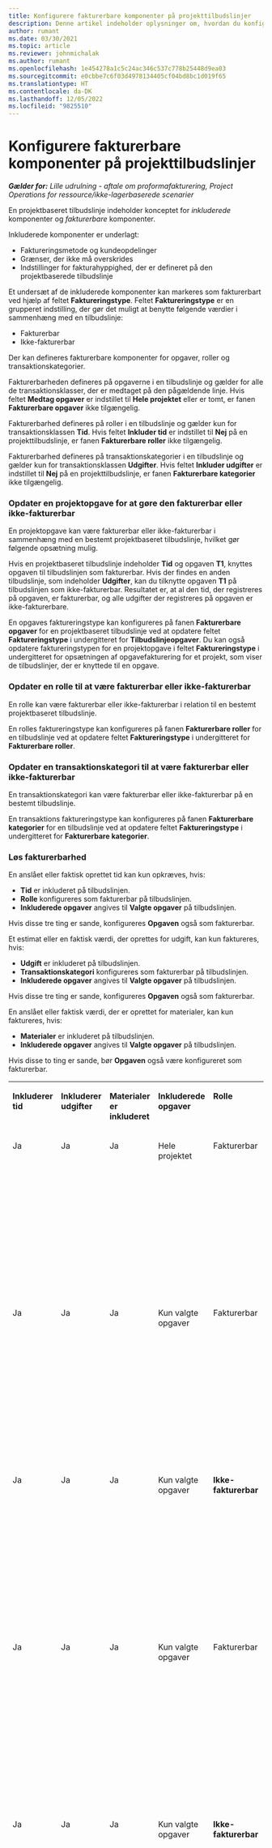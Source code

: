 ```yaml
---
title: Konfigurere fakturerbare komponenter på projekttilbudslinjer
description: Denne artikel indeholder oplysninger om, hvordan du konfigurerer fakturerbare og ikke-fakturerbare komponenter på en projektbaseret tilbudslinje.
author: rumant
ms.date: 03/30/2021
ms.topic: article
ms.reviewer: johnmichalak
ms.author: rumant
ms.openlocfilehash: 1e454278a1c5c24ac346c537c778b25448d9ea03
ms.sourcegitcommit: e0cbbe7c6f03d4978134405cf04bd8bc1d019f65
ms.translationtype: HT
ms.contentlocale: da-DK
ms.lasthandoff: 12/05/2022
ms.locfileid: "9825510"
---
```

# <a name="configure-chargeable-components-on-project-quote-lines"></a>Konfigurere fakturerbare komponenter på projekttilbudslinjer

_**Gælder for:** Lille udrulning - aftale om proformafakturering, Project Operations for ressource/ikke-lagerbaserede scenarier_

En projektbaseret tilbudslinje indeholder konceptet for *inkluderede* komponenter og *fakturerbare* komponenter.

Inkluderede komponenter er underlagt:

  - Faktureringsmetode og kundeopdelinger
  - Grænser, der ikke må overskrides 
  - Indstillinger for fakturahyppighed, der er defineret på den projektbaserede tilbudslinje

Et undersæt af de inkluderede komponenter kan markeres som fakturerbart ved hjælp af feltet **Faktureringstype**. Feltet **Faktureringstype** er en grupperet indstilling, der gør det muligt at benytte følgende værdier i sammenhæng med en tilbudslinje:

  - Fakturerbar
  - Ikke-fakturerbar

Der kan defineres fakturerbare komponenter for opgaver, roller og transaktionskategorier.

Fakturerbarheden defineres på opgaverne i en tilbudslinje og gælder for alle de transaktionsklasser, der er medtaget på den pågældende linje. Hvis feltet **Medtag opgaver** er indstillet til **Hele projektet** eller er tomt, er fanen **Fakturerbare opgaver** ikke tilgængelig.

Fakturerbarhed defineres på roller i en tilbudslinje og gælder kun for transaktionsklassen **Tid**. Hvis feltet **Inkluder tid** er indstillet til **Nej** på en projekttilbudslinje, er fanen **Fakturerbare roller** ikke tilgængelig.

Fakturerbarhed defineres på transaktionskategorier i en tilbudslinje og gælder kun for transaktionsklassen **Udgifter**. Hvis feltet **Inkluder udgifter** er indstillet til **Nej** på en projekttilbudslinje, er fanen **Fakturerbare kategorier** ikke tilgængelig.

### <a name="update-a-project-task-to-be-chargeable-or-non-chargeable"></a>Opdater en projektopgave for at gøre den fakturerbar eller ikke-fakturerbar

En projektopgave kan være fakturerbar eller ikke-fakturerbar i sammenhæng med en bestemt projektbaseret tilbudslinje, hvilket gør følgende opsætning mulig.

Hvis en projektbaseret tilbudslinje indeholder **Tid** og opgaven **T1**, knyttes opgaven til tilbudslinjen som fakturerbar. Hvis der findes en anden tilbudslinje, som indeholder **Udgifter**, kan du tilknytte opgaven **T1** på tilbudslinjen som ikke-fakturerbar. Resultatet er, at al den tid, der registreres på opgaven, er fakturerbar, og alle udgifter der registreres på opgaven er ikke-fakturerbare.

En opgaves faktureringstype kan konfigureres på fanen **Fakturerbare opgaver** for en projektbaseret tilbudslinje ved at opdatere feltet **Faktureringstype** i undergitteret for **Tilbudslinjeopgaver**. Du kan også opdatere faktureringstypen for en projektopgave i feltet **Faktureringstype** i undergitteret for opsætningen af opgavefakturering for et projekt, som viser de tilbudslinjer, der er knyttede til en opgave.

### <a name="update-a-role-to-be-chargeable-or-non-chargeable"></a>Opdater en rolle til at være fakturerbar eller ikke-fakturerbar

En rolle kan være fakturerbar eller ikke-fakturerbar i relation til en bestemt projektbaseret tilbudslinje.

En rolles faktureringstype kan konfigureres på fanen **Fakturerbare roller** for en tilbudslinje ved at opdatere feltet **Faktureringstype** i undergitteret for **Fakturerbare roller**.

### <a name="update-a-transaction-category-to-be-chargeable-or-non-chargeable"></a>Opdater en transaktionskategori til at være fakturerbar eller ikke-fakturerbar

En transaktionskategori kan være fakturerbar eller ikke-fakturerbar på en bestemt tilbudslinje.

En transaktions faktureringstype kan konfigureres på fanen **Fakturerbare kategorier** for en tilbudslinje ved at opdatere feltet **Faktureringstype** i undergitteret for **Fakturerbare kategorier**.

### <a name="resolve-chargeability"></a>Løs fakturerbarhed
En anslået eller faktisk oprettet tid kan kun opkræves, hvis:

   - **Tid** er inkluderet på tilbudslinjen.
   - **Rolle** konfigureres som fakturerbar på tilbudslinjen.
   - **Inkluderede opgaver** angives til **Valgte opgaver** på tilbudslinjen. 

Hvis disse tre ting er sande, konfigureres **Opgaven** også som fakturerbar. 

Et estimat eller en faktisk værdi, der oprettes for udgift, kan kun faktureres, hvis: 

   - **Udgift** er inkluderet på tilbudslinjen.
   - **Transaktionskategori** konfigureres som fakturerbar på tilbudslinjen.
   - **Inkluderede opgaver** angives til **Valgte opgaver** på tilbudslinjen.

Hvis disse tre ting er sande, konfigureres **Opgaven** også som fakturerbar. 

En anslået eller faktisk værdi, der er oprettet for materialer, kan kun faktureres, hvis:

   - **Materialer** er inkluderet på tilbudslinjen.
   - **Inkluderede opgaver** angives til **Valgte opgaver** på tilbudslinjen.

Hvis disse to ting er sande, bør **Opgaven** også være konfigureret som fakturerbar. 


<table border="0" cellspacing="0" cellpadding="0">
    <tbody>
        <tr>
            <td width="70" valign="top">
                <p>
                    <strong>Inkluderer tid</strong>
                </p>
            </td>
            <td width="78" valign="top">
                <p>
                    <strong>Inkluderer udgifter</strong>
                    <strong></strong>
                </p>
            </td>
            <td width="63" valign="top">
                <p>
                    <strong>Materialer er inkluderet</strong>
                    <strong></strong>
                </p>
            </td>
            <td width="75" valign="top">
                <p>
                    <strong>Inkluderede opgaver</strong>
                    <strong></strong>
                </p>
            </td>
            <td width="65" valign="top">
                <p>
                    <strong>Rolle</strong>
                    <strong></strong>
                </p>
            </td>
            <td width="70" valign="top">
                <p>
                    <strong>Kategori</strong>
                    <strong></strong>
                </p>
            </td>
            <td width="65" valign="top">
                <p>
                    <strong>Opgave</strong>
                    <strong></strong>
                </p>
            </td>
            <td width="350" valign="top">
                <p>
                    <strong>Indvirkning af fakturerbarhed</strong>
                </p>
            </td>
        </tr>
        <tr>
            <td width="70" valign="top">
                <p>
Ja </p>
            </td>
            <td width="78" valign="top">
                <p>
Ja </p>
            </td>
            <td width="63" valign="top">
                <p>
Ja </p>
            </td>
            <td width="75" valign="top">
                <p>
Hele projektet </p>
            </td>
            <td width="65" valign="top">
                <p>
Fakturerbar </p>
            </td>
            <td width="70" valign="top">
                <p>
Fakturerbar </p>
            </td>
            <td width="65" valign="top">
                <p>
Kan ikke konfigureres </p>
            </td>
            <td width="350" valign="top">
                <p>
Fakturering af en faktisk værdi for tid: Fakturerbar </p>
                <p>
Faktureringstype på en faktisk værdi for en udgift: Fakturerbar </p>
                <p>
Faktureringstype på faktiske materialer: Kan faktureres </p>
            </td>
        </tr>
        <tr>
            <td width="70" valign="top">
                <p>
Ja </p>
            </td>
            <td width="78" valign="top">
                <p>
Ja </p>
            </td>
            <td width="63" valign="top">
                <p>
Ja </p>
            </td>
            <td width="75" valign="top">
                <p>
Kun valgte opgaver </p>
            </td>
            <td width="65" valign="top">
                <p>
Fakturerbar </p>
            </td>
            <td width="70" valign="top">
                <p>
Fakturerbar </p>
            </td>
            <td width="65" valign="top">
                <p>
Fakturerbar </p>
            </td>
            <td width="350" valign="top">
                <p>
Fakturering af en faktisk værdi for tid: Fakturerbar </p>
                <p>
Faktureringstype på en faktisk værdi for en udgift: Fakturerbar </p>
                <p>
Faktureringstype på faktiske materialer: Kan faktureres </p>
            </td>
        </tr>
        <tr>
            <td width="70" valign="top">
                <p>
Ja </p>
            </td>
            <td width="78" valign="top">
                <p>
Ja </p>
            </td>
            <td width="63" valign="top">
                <p>
Ja </p>
            </td>
            <td width="75" valign="top">
                <p>
Kun valgte opgaver </p>
            </td>
            <td width="65" valign="top">
                <p>
                    <strong>Ikke-fakturerbar</strong>
                </p>
            </td>
            <td width="70" valign="top">
                <p>
Fakturerbar </p>
            </td>
            <td width="65" valign="top">
                <p>
Fakturerbar </p>
            </td>
            <td width="350" valign="top">
                <p>
Fakturering af en faktisk værdi for tid: <strong>Ikke-fakturerbar</strong>
                </p>
                <p>
Faktureringstype på en faktisk værdi for en udgift: Fakturerbar </p>
                <p>
Faktureringstype på faktiske materialer: Kan faktureres </p>
            </td>
        </tr>
        <tr>
            <td width="70" valign="top">
                <p>
Ja </p>
            </td>
            <td width="78" valign="top">
                <p>
Ja </p>
            </td>
            <td width="63" valign="top">
                <p>
Ja </p>
            </td>
            <td width="75" valign="top">
                <p>
Kun valgte opgaver </p>
            </td>
            <td width="65" valign="top">
                <p>
Fakturerbar </p>
            </td>
            <td width="70" valign="top">
                <p>
Fakturerbar </p>
            </td>
            <td width="65" valign="top">
                <p>
                    <strong>Ikke-fakturerbar</strong>
                </p>
            </td>
            <td width="350" valign="top">
                <p>
Fakturering af en faktisk værdi for tid: <strong>Ikke-fakturerbar</strong>
                </p>
                <p>
Faktureringstype på en faktisk værdi for en udgift: <strong>Ikke-fakturerbar</strong>
                </p>
                <p>
Faktureringstype på en faktisk værdi for materialer: <strong>Ikke-fakturerbar</strong>
                </p>
            </td>
        </tr>
        <tr>
            <td width="70" valign="top">
                <p>
Ja </p>
            </td>
            <td width="78" valign="top">
                <p>
Ja </p>
            </td>
            <td width="63" valign="top">
                <p>
Ja </p>
            </td>
            <td width="75" valign="top">
                <p>
Kun valgte opgaver </p>
            </td>
            <td width="65" valign="top">
                <p>
                    <strong>Ikke-fakturerbar</strong>
                </p>
            </td>
            <td width="70" valign="top">
                <p>
Fakturerbar </p>
            </td>
            <td width="65" valign="top">
                <p>
                    <strong>Ikke-fakturerbar</strong>
                </p>
            </td>
            <td width="350" valign="top">
                <p>
Fakturering af en faktisk værdi for tid: <strong>Ikke-fakturerbar</strong>
                </p>
                <p>
Faktureringstype på en faktisk værdi for en udgift: <strong>Ikke-fakturerbar</strong>
                </p>
                <p>
Faktureringstype på en faktisk værdi for materialer: <strong>Ikke-fakturerbar</strong>
                </p>
            </td>
        </tr>
        <tr>
            <td width="70" valign="top">
                <p>
Ja </p>
            </td>
            <td width="78" valign="top">
                <p>
Ja </p>
            </td>
            <td width="63" valign="top">
                <p>
Ja </p>
            </td>
            <td width="75" valign="top">
                <p>
Kun valgte opgaver </p>
            </td>
            <td width="65" valign="top">
                <p>
                    <strong>Ikke-fakturerbar</strong>
                </p>
            </td>
            <td width="70" valign="top">
                <p>
                    <strong>Ikke-fakturerbar</strong>
                </p>
            </td>
            <td width="65" valign="top">
                <p>
Fakturerbar </p>
            </td>
            <td width="350" valign="top">
                <p>
Fakturering af en faktisk værdi for tid: <strong>Ikke-fakturerbar</strong>
                </p>
                <p>
Faktureringstype på en faktisk værdi for en udgift: <strong>Ikke-fakturerbar</strong>
                </p>
                <p>
Faktureringstype på faktiske materialer: Kan faktureres </p>
            </td>
        </tr>
        <tr>
            <td width="70" valign="top">
                <p>
                    <strong>Nr.</strong>
                </p>
            </td>
            <td width="78" valign="top">
                <p>
Ja </p>
            </td>
            <td width="63" valign="top">
                <p>
Ja </p>
            </td>
            <td width="75" valign="top">
                <p>
Hele projektet </p>
            </td>
            <td width="65" valign="top">
                <p>
Kan ikke konfigureres </p>
            </td>
            <td width="70" valign="top">
                <p>
                    <strong>Fakturerbar</strong>
                </p>
            </td>
            <td width="65" valign="top">
                <p>
Kan ikke konfigureres </p>
            </td>
            <td width="350" valign="top">
                <p>
Fakturering af en faktisk værdi for tid: <strong>Ikke tilgængelig</strong>
                </p>
                <p>
Faktureringstype på en faktisk værdi for en udgift: Fakturerbar </p>
                <p>
Faktureringstype på faktiske materialer: Kan faktureres </p>
            </td>
        </tr>
        <tr>
            <td width="70" valign="top">
                <p>
                    <strong>Nr.</strong>
                </p>
            </td>
            <td width="78" valign="top">
                <p>
Ja </p>
            </td>
            <td width="63" valign="top">
                <p>
Ja </p>
            </td>
            <td width="75" valign="top">
                <p>
Hele projektet </p>
            </td>
            <td width="65" valign="top">
                <p>
Kan ikke konfigureres </p>
            </td>
            <td width="70" valign="top">
                <p>
                    <strong>Ikke-fakturerbar</strong>
                </p>
            </td>
            <td width="65" valign="top">
                <p>
Kan ikke konfigureres </p>
            </td>
            <td width="350" valign="top">
                <p>
Fakturering af en faktisk værdi for tid: <strong>Ikke tilgængelig</strong>
                </p>
                <p>
Faktureringstype på en faktisk værdi for en udgift: <strong>Ikke-fakturerbar</strong>
                </p>
                <p>
Faktureringstype på faktiske materialer: Kan faktureres </p>
            </td>
        </tr>
        <tr>
            <td width="70" valign="top">
                <p>
Ja </p>
            </td>
            <td width="78" valign="top">
                <p>
                    <strong>Nr.</strong>
                </p>
            </td>
            <td width="63" valign="top">
                <p>
Ja </p>
            </td>
            <td width="75" valign="top">
                <p>
Hele projektet </p>
            </td>
            <td width="65" valign="top">
                <p>
Fakturerbar </p>
            </td>
            <td width="70" valign="top">
                <p>
Kan ikke konfigureres </p>
            </td>
            <td width="65" valign="top">
                <p>
Kan ikke konfigureres </p>
            </td>
            <td width="350" valign="top">
                <p>
Fakturering af en faktisk værdi for tid: Fakturerbar </p>
                <p>
Faktureringstype på en faktisk værdi for en udgift: <strong>Ikke tilgængelig</strong>
                </p>
                <p>
Faktureringstype på faktiske materialer: Kan faktureres </p>
            </td>
        </tr>
        <tr>
            <td width="70" valign="top">
                <p>
Ja </p>
            </td>
            <td width="78" valign="top">
                <p>
                    <strong>Nr.</strong>
                </p>
            </td>
            <td width="63" valign="top">
                <p>
Ja </p>
            </td>
            <td width="75" valign="top">
                <p>
Hele projektet </p>
            </td>
            <td width="65" valign="top">
                <p>
                    <strong>Ikke-fakturerbar</strong>
                </p>
            </td>
            <td width="70" valign="top">
                <p>
Kan ikke konfigureres </p>
            </td>
            <td width="65" valign="top">
                <p>
Kan ikke konfigureres </p>
            </td>
            <td width="350" valign="top">
                <p>
Fakturering af en faktisk værdi for tid: <strong>Ikke-fakturerbar</strong>
                </p>
                <p>
Faktureringstype på en faktisk værdi for en udgift: <strong>Ikke tilgængelig</strong>
                </p>
                <p>
Faktureringstype på faktiske materialer: Kan faktureres </p>
            </td>
        </tr>
        <tr>
            <td width="70" valign="top">
                <p>
Ja </p>
            </td>
            <td width="78" valign="top">
                <p>
Ja </p>
            </td>
            <td width="63" valign="top">
                <p>
                    <strong>Nr.</strong>
                </p>
            </td>
            <td width="75" valign="top">
                <p>
Hele projektet </p>
            </td>
            <td width="65" valign="top">
                <p>
Fakturerbar </p>
            </td>
            <td width="70" valign="top">
                <p>
Fakturerbar </p>
            </td>
            <td width="65" valign="top">
                <p>
Kan ikke konfigureres </p>
            </td>
            <td width="350" valign="top">
                <p>
Fakturering af en faktisk værdi for tid: Fakturerbar </p>
                <p>
Faktureringstype på en faktisk værdi for en udgift: Fakturerbar </p>
                <p>
Faktureringstype på en faktisk værdi for materialer: <strong>Ikke tilgængelig</strong>
                </p>
            </td>
        </tr>
        <tr>
            <td width="70" valign="top">
                <p>
Ja </p>
            </td>
            <td width="78" valign="top">
                <p>
Ja </p>
            </td>
            <td width="63" valign="top">
                <p>
                    <strong>Nr.</strong>
                </p>
            </td>
            <td width="75" valign="top">
                <p>
Hele projektet </p>
            </td>
            <td width="65" valign="top">
                <p>
                    <strong>Ikke-fakturerbar</strong>
                </p>
            </td>
            <td width="70" valign="top">
                <p>
                    <strong>Ikke-fakturerbar</strong>
                </p>
            </td>
            <td width="65" valign="top">
                <p>
Kan ikke konfigureres </p>
            </td>
            <td width="350" valign="top">
                <p>
Fakturering af en faktisk værdi for tid: <strong>Ikke-fakturerbar</strong>
                </p>
                <p>
Faktureringstype på en faktisk værdi for en udgift:<strong> Ikke-fakturerbar </strong>
                </p>
                <p>
Faktureringstype på en faktisk værdi for materialer:<strong> Ikke tilgængelig</strong>
                </p>
            </td>
        </tr>
    </tbody>
</table>



[!INCLUDE[footer-include](../../includes/footer-banner.md)]

